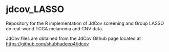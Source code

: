 # jdcov_LASSO
Repository for the R implementation of JdCov screening and Group LASSO on real-world TCGA melanoma and CNV data.

JdCov files are obtained from the JdCov Github page located at https://github.com/shubhadeep4/jdcov
